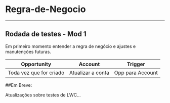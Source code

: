 # Regra-de-Negocio

_____________

## Rodada de testes - Mod 1

Em primeiro momento entender a regra de negócio e ajustes e manutenções futuras.

|**Opportunity**        | **Account**         | **Trigger** |
|-----------------------|-----------------|-----------------|
|Toda vez que for criado|Atualizar a conta| Opp para Account|


##Em Breve:

Atualizações sobre testes de LWC...
